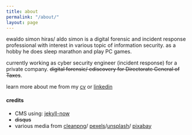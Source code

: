 ```yaml
---
title: about
permalink: "/about/"
layout: page
---
```


ewaldo simon hiras/ aldo simon is a digital forensic and incident response professional with interest in various topic of information security. as a hobby he does sleep marathon and play PC games. 

currently working as cyber security engineer (incident response) for a private company. <s>digital forensic/ ediscovery for Directorate General of Taxes</s>.

learn more about me from my [cv](https://aldosimon.com/cv) or [linkedin](https://www.linkedin.com/in/aldosimon/)

#### credits
* CMS using: [jekyll-now](https://github.com/barryclark/jekyll-now "jekyll-now")
* <s>disqus</s>
* various media from [cleanpng](https://www.cleanpng.com/)/ [pexels](https://www.pexels.com/)/[unsplash](https://unsplash.com)/ [pixabay](https://pixabay.com)
